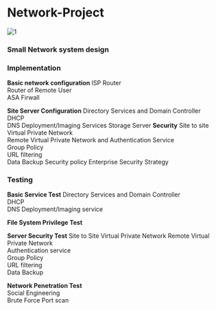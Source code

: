 # Network-Project

![1](https://user-images.githubusercontent.com/26537820/98322997-aa7fb980-204d-11eb-94c9-88deb16ed285.jpg)
### Small Network system design


### Implementation

**Basic network configuration**
        ISP Router	
        Router of Remote User	
        ASA Firwall	

**Site Server Configuration**
        Directory Services and Domain Controller	
        DHCP	
        DNS
        Deployment/Imaging Services
        Storage Server
**Security**
        Site to site Virtual Private Network	
        Remote Virtual Private Network and Authentication Service	
        Group Policy	
        URL filtering	
        Data Backup	
        Security policy	
        Enterprise Security Strategy



### Testing
**Basic Service Test**
        Directory Services and Domain Controller	
        DHCP	
        DNS	
        Deployment/Imaging service	

**File System Privilege Test**	

**Server Security Test**
        Site to Site Virtual Private Network
        Remote Virtual Private Network	
        Authentication service	
        Group Policy	
        URL filtering	
        Data Backup

**Network Penetration Test**	
        Social Engineering	
        Brute Force	
        Port scan	
